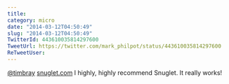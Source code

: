 ```yaml
---
title: 
category: micro
date: "2014-03-12T04:50:49"
slug: "2014-03-12T04:50:49"
TwitterId: 443610035814297600
TweetUrl: https://twitter.com/mark_philpot/status/443610035814297600
ReTweetUser: 
---
```


[@timbray](https://twitter.com/timbray) [snuglet.com](http://www.snuglet.com/) I highly, highly recommend Snuglet.  It really works!